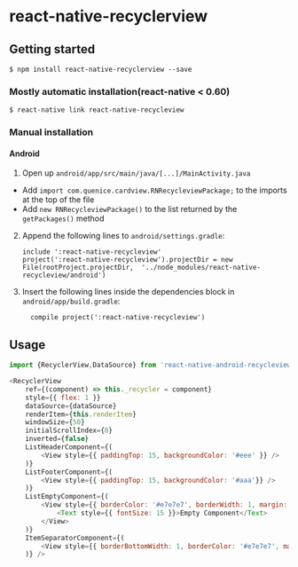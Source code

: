 
# react-native-recyclerview

## Getting started

`$ npm install react-native-recyclerview --save`

### Mostly automatic installation(react-native < 0.60)

`$ react-native link react-native-recycleview`

### Manual installation

#### Android

1. Open up `android/app/src/main/java/[...]/MainActivity.java`
  - Add `import com.quenice.cardview.RNRecycleviewPackage;` to the imports at the top of the file
  - Add `new RNRecycleviewPackage()` to the list returned by the `getPackages()` method
2. Append the following lines to `android/settings.gradle`:
  	```
  	include ':react-native-recycleview'
  	project(':react-native-recycleview').projectDir = new File(rootProject.projectDir, 	'../node_modules/react-native-recycleview/android')
  	```
3. Insert the following lines inside the dependencies block in `android/app/build.gradle`:
  	```
      compile project(':react-native-recycleview')
  	```


## Usage
```javascript
import {RecyclerView,DataSource} from 'react-native-android-recycleview';

<RecyclerView
    ref={(component) => this._recycler = component}
    style={{ flex: 1 }}
    dataSource={dataSource}
    renderItem={this.renderItem}
    windowSize={50}
    initialScrollIndex={0}
    inverted={false}
    ListHeaderComponent={(
        <View style={{ paddingTop: 15, backgroundColor: '#eee' }} />
    )}
    ListFooterComponent={(
        <View style={{ paddingTop: 15, backgroundColor: '#aaa'}} />
    )}
    ListEmptyComponent={(
        <View style={{ borderColor: '#e7e7e7', borderWidth: 1, margin: 10, padding: 20, }}>
            <Text style={{ fontSize: 15 }}>Empty Component</Text>
        </View>
    )}
    ItemSeparatorComponent={(
        <View style={{ borderBottomWidth: 1, borderColor: '#e7e7e7', marginHorizontal: 5, marginVertical: 10 }} />
    )} />
```
